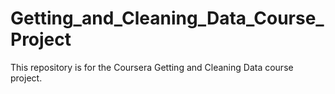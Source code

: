 # Getting_and_Cleaning_Data_Course_Project
This repository is for the Coursera Getting and Cleaning Data course project.
